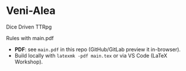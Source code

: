 # Veni-Alea
Dice Driven TTRpg

Rules with main.pdf
- **PDF**: see `main.pdf` in this repo (GitHub/GitLab preview it in-browser).
- Build locally with `latexmk -pdf main.tex` or via VS Code (LaTeX Workshop).